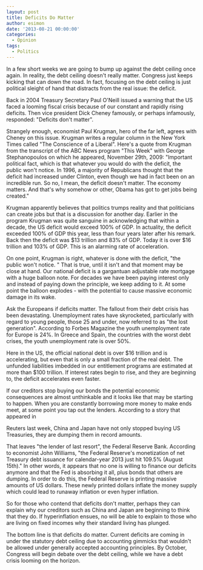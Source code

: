 ```yaml
---
layout: post
title: Deficits Do Matter
author: esimon
date: '2013-08-21 00:00:00'
categories:
  - Opinion
tags:
  - Politics
---
```

In a few short weeks we are going to bump up against the debt ceiling once again. In reality, the debt ceiling doesn't really matter. Congress just keeps kicking that can down the road. In fact, focusing on the debt ceiling is just political sleight of hand that distracts from the real issue: the deficit. 

Back in 2004 Treasury Secretary Paul O'Neill issued a warning that the US faced a looming fiscal crisis because of our constant and rapidly rising deficits. Then vice president Dick Cheney famously, or perhaps infamously, responded: "Deficits don't matter". 

Strangely enough, economist Paul Krugman, hero of the far left, agrees with Cheney on this issue. Krugman writes a regular column in the New York Times called "The Conscience of a Liberal". Here's a quote from Krugman from the transcript of the ABC News program "This Week" with George Stephanopoulos on which he appeared, November 29th, 2009: "Important political fact, which is that whatever you would do with the deficit, the public won't notice. In 1996, a majority of Republicans thought that the deficit had increased under Clinton, even though we had in fact been on an incredible run. So no, I mean, the deficit doesn't matter. The economy matters. And that's why somehow or other, Obama has got to get jobs being created." 

Krugman apparently believes that politics trumps reality and that politicians can create jobs but that is a discussion for another day. Earlier in the program Krugman was quite sanguine in acknowledging that within a decade, the US deficit would exceed 100% of GDP. In actuality, the deficit exceeded 100% of GDP this year, less than four years later after his remark. Back then the deficit was $13 trillion and 83% of GDP. Today it is over $16 trillion and 103% of GDP. This is an alarming rate of acceleration. 

On one point, Krugman is right, whatever is done with the deficit, "the public won't notice. " That is true, until it isn't and that moment may be close at hand. Our national deficit is a gargantuan adjustable rate mortgage with a huge balloon note. For decades we have been paying interest only and instead of paying down the principle, we keep adding to it. At some point the balloon explodes - with the potential to cause massive economic damage in its wake. 

Ask the Europeans if deficits matter. The fallout from their debt crisis has been devastating. Unemployment rates have skyrocketed, particularly with regard to young people, those 25 and under, now referred to as "the lost generation". According to Forbes Magazine the youth unemployment rate for Europe is 24%. In Greece and Spain, the countries with the worst debt crises, the youth unemployment rate is over 50%. 

Here in the US, the official national debt is over $16 trillion and is accelerating, but even that is only a small fraction of the real debt. The unfunded liabilities imbedded in our entitlement programs are estimated at more than $100 trillion. If interest rates begin to rise, and they are beginning to, the deficit accelerates even faster. 

If our creditors stop buying our bonds the potential economic consequences are almost unthinkable and it looks like that may be starting to happen. When you are constantly borrowing more money to make ends meet, at some point you tap out the lenders. According to a story that appeared in 

Reuters last week, China and Japan have not only stopped buying US Treasuries, they are dumping them in record amounts. 

That leaves "the lender of last resort", the Federal Reserve Bank. According to economist John Williams, "the Federal Reserve's monetization of net Treasury debt issuance for calendar-year 2013 just hit 109.5% (August 15th)." In other words, it appears that no one is willing to finance our deficits anymore and that the Fed is absorbing it all, plus bonds that others are dumping. In order to do this, the Federal Reserve is printing massive amounts of US dollars. These newly printed dollars inflate the money supply which could lead to runaway inflation or even hyper inflation. 

So for those who contend that deficits don't matter, perhaps they can explain why our creditors such as China and Japan are beginning to think that they do. If hyperinflation ensues, no will be able to explain to those who are living on fixed incomes why their standard living has plunged. 

The bottom line is that deficits do matter. Current deficits are coming in under the statutory debt ceiling due to accounting gimmicks that wouldn't be allowed under generally accepted accounting principles. By October, Congress will begin debate over the debt ceiling, while we have a debt crisis looming on the horizon. 

